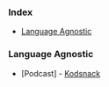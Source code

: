 ### Index

* [Language Agnostic](#language-agnostic)


### Language Agnostic

* [Podcast] - [Kodsnack](http://kodsnack.se)
